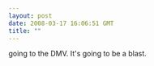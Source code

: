 ```yaml
---
layout: post
date: 2008-03-17 16:06:51 GMT
title: ""
---
```

going to the DMV. It's going to be a blast.